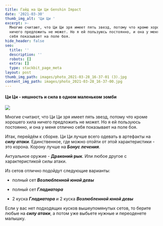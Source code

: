 ```yaml
---
title: Гайд на Ци Ци Genshin Impact
date: '2021-03-30'
thumb_img_alt: 'Ци Ци '
excerpt: >-
  Многие считают, что Ци Ци зря имеет пять звезд, потому что кроме хорошего хила
  ничего предложить не может. Но я ей пользуюсь постоянно, и она у меня отлично
  себя показывает на поле боя.
hide_header: false
seo:
  title: ''
  description: ''
  robots: []
  extra: []
  type: stackbit_page_meta
layout: post
thumb_img_path: images/photo_2021-03-28_16-37-01 (3).jpg
content_img_path: images/photo_2021-03-28_16-37-00.jpg
---
```

#### Ци Ци - няшность и сила в одном маленьком зомби

![](/images/photo\_2021-03-28\_16-36-58.jpg)

Многие считают, что Ци Ци зря имеет пять звезд, потому что кроме хорошего хила ничего предложить не может. Но я ей пользуюсь постоянно, и она у меня отлично себя показывает на поле боя.

Итак, перейдём к сборке. Ци Ци лучше всего одевать в артефакты на ***силу атаки***. Единственное, где можно отойти от этой характеристики - это корона. Корону лучше на ***Бонус лечения***.

Актуальное оружие - **Драконий рык**. Или любое другое с характеристикой силы атаки.

Из сетов отлично подойдут следующие варианты:

*   полный сет ***Возлюбленной юной девы***

*   полный сет ***Гладиатора***
*   2 куска ***Гладиатора*** и 2 куска ***Возлюбленной юной девы***

Если у вас нет подходящих кусков вышеупомянутых сетов, то берите любые на ***силу атаки***, а потом уже выбьете нужные и переоденете малышку.
